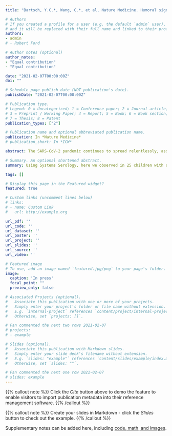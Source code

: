 ```yaml
---
title: "Bartsch, Y.C.*, Wang, C.*, et al, Nature Medicine. Humoral signatures of protective and pathological SARS-CoV2 infection in children (In press)"

# Authors
# If you created a profile for a user (e.g. the default `admin` user), write the username (folder name) here 
# and it will be replaced with their full name and linked to their profile.
authors:
- admin
# - Robert Ford

# Author notes (optional)
author_notes:
- "Equal contribution"
- "Equal contribution"

date: "2021-02-07T00:00:00Z"
doi: ""

# Schedule page publish date (NOT publication's date).
publishDate: "2021-02-07T00:00:00Z"

# Publication type.
# Legend: 0 = Uncategorized; 1 = Conference paper; 2 = Journal article;
# 3 = Preprint / Working Paper; 4 = Report; 5 = Book; 6 = Book section;
# 7 = Thesis; 8 = Patent
publication_types: ["2"]

# Publication name and optional abbreviated publication name.
publication: In *Nature Medicine*
# publication_short: In *ICW*

abstract: The SARS-CoV-2 pandemic continues to spread relentlessly, associated with a high frequency of respiratory failure and mortality. Children experience largely asymptomatic disease, with rare reports of a Multisystem Inflammatory Syndrome in Children (MIS-C). Identifying immune mechanisms that result in these disparate clinical phenotypes in children could provide critical insights into COVID-19 pathogenesis. Using Systems Serology, here we observed in 25 children with acute mild COVID a functional phagocyte and complement activating IgG response to SARS-CoV-2, comparable to the acute responses generated in adults with mild disease. Conversely, IgA and neutrophil responses were significantly expanded in adults with severe disease. Moreover, weeks after the resolution of SARS-CoV-2 infection, children who develop MIS-C maintained highly inflammatory monocyte activating SARS-CoV-2 IgG antibodies distinguishable from acute disease in children but with antibody levels comparable to convalescent adults. Collectively, these data provide unique insights into the potential mechanisms of IgG and IgA that may underlie differential disease severity as well as unexpected complications in SARS-CoV-2 infected children.

# Summary. An optional shortened abstract.
summary: Using Systems Serology, here we observed in 25 children with acute mild COVID a functional phagocyte and complement activating IgG response to SARS-CoV-2, comparable to the acute responses generated in adults with mild disease. 

tags: []

# Display this page in the Featured widget?
featured: true

# Custom links (uncomment lines below)
# links:
# - name: Custom Link
#   url: http://example.org

url_pdf: ''
url_code: ''
url_dataset: ''
url_poster: ''
url_project: ''
url_slides: ''
url_source: ''
url_video: ''

# Featured image
# To use, add an image named `featured.jpg/png` to your page's folder. 
image:
  caption: 'In press'
  focal_point: ""
  preview_only: false

# Associated Projects (optional).
#   Associate this publication with one or more of your projects.
#   Simply enter your project's folder or file name without extension.
#   E.g. `internal-project` references `content/project/internal-project/index.md`.
#   Otherwise, set `projects: []`.

# Fan commented the next two rows 2021-02-07
# projects:
# - example

# Slides (optional).
#   Associate this publication with Markdown slides.
#   Simply enter your slide deck's filename without extension.
#   E.g. `slides: "example"` references `content/slides/example/index.md`.
#   Otherwise, set `slides: ""`.

# Fan commented the next one row 2021-02-07
# slides: example
---
```


{{% callout note %}}
Click the *Cite* button above to demo the feature to enable visitors to import publication metadata into their reference management software.
{{% /callout %}}

{{% callout note %}}
Create your slides in Markdown - click the *Slides* button to check out the example.
{{% /callout %}}

Supplementary notes can be added here, including [code, math, and images](https://wowchemy.com/docs/writing-markdown-latex/).
